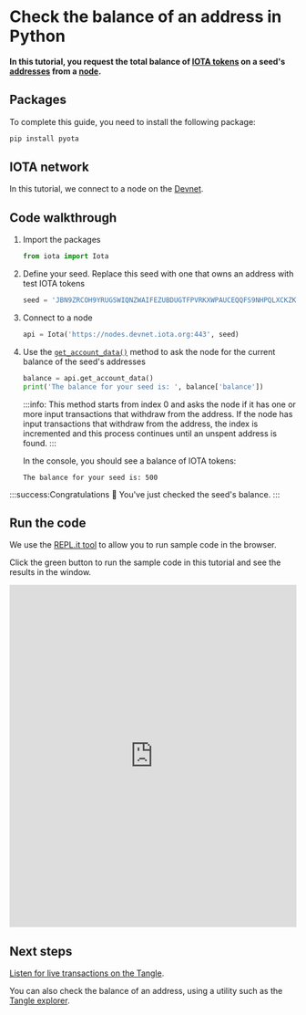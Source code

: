 # Check the balance of an address in Python

**In this tutorial, you request the total balance of [IOTA tokens](root://getting-started/0.1/clients/token.md) on a seed's [addresses](root://getting-started/0.1/clients/addresses.md) from a [node](root://getting-started/0.1/network/nodes.md).**

## Packages

To complete this guide, you need to install the following package:

```bash
pip install pyota
```

## IOTA network

In this tutorial, we connect to a node on the [Devnet](root://getting-started/0.1/network/iota-networks.md#devnet).

## Code walkthrough

1. Import the packages

    ```python
    from iota import Iota
    ```

2. Define your seed. Replace this seed with one that owns an address with test IOTA tokens

    ```python
    seed = 'JBN9ZRCOH9YRUGSWIQNZWAIFEZUBDUGTFPVRKXWPAUCEQQFS9NHPQLXCKZKRHVCCUZNF9CZZWKXRZVCWQ'
    ```

3. Connect to a node

    ```python
    api = Iota('https://nodes.devnet.iota.org:443', seed)
    ```

4. Use the [`get_account_data()`](https://pyota.readthedocs.io/en/latest/api.html#get-account-data) method to ask the node for the current balance of the seed's addresses

    ```python
    balance = api.get_account_data()
    print('The balance for your seed is: ', balance['balance'])
    ```

    :::info:
    This method starts from index 0 and asks the node if it has one or more input transactions that withdraw from the address. If the node has input transactions that withdraw from the address, the index is incremented and this process continues until an unspent address is found.
    :::

    In the console, you should see a balance of IOTA tokens:

    ```
    The balance for your seed is: 500
    ```

:::success:Congratulations :tada:
You've just checked the seed's balance.
:::

## Run the code

We use the [REPL.it tool](https://repl.it) to allow you to run sample code in the browser.

Click the green button to run the sample code in this tutorial and see the results in the window.

<iframe height="600px" width="100%" src="https://repl.it/@jake91/Check-the-balance-of-an-address-Python?lite=true" scrolling="no" frameborder="no" allowtransparency="true" allowfullscreen="true" sandbox="allow-forms allow-pointer-lock allow-popups allow-same-origin allow-scripts allow-modals"></iframe>

## Next steps

[Listen for live transactions on the Tangle](../python/listen-for-transactions.md).

You can also check the balance of an address, using a utility such as the [Tangle explorer](https://utils.iota.org).
